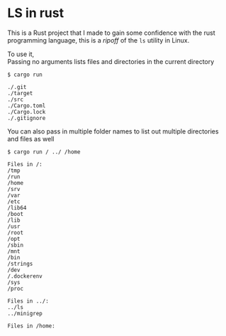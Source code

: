 
# LS in rust

This is a Rust project that I made to gain some confidence with the rust programming language, this is a _ripoff_ of the `ls` utility in Linux.

To use it, \
Passing no arguments lists files and directories in the current directory
```
$ cargo run

./.git
./target
./src
./Cargo.toml
./Cargo.lock
./.gitignore
```
You can also pass in multiple folder names to list out multiple directories and files as well
```
$ cargo run / ../ /home

Files in /:
/tmp
/run
/home
/srv
/var
/etc
/lib64
/boot
/lib
/usr
/root
/opt
/sbin
/mnt
/bin
/strings
/dev
/.dockerenv
/sys
/proc

Files in ../:
../ls
../minigrep

Files in /home:
```

